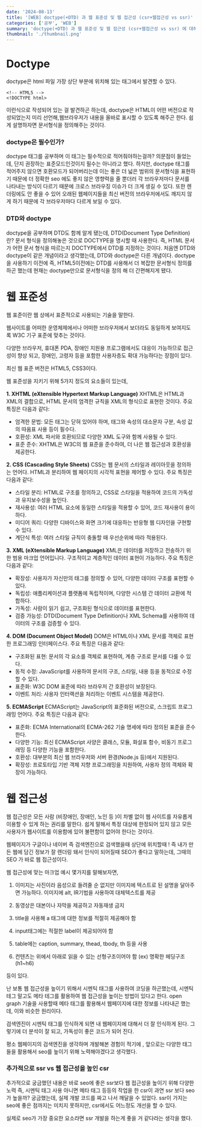 ```yaml
---
date: '2024-08-13'
title: '[WEB] doctype(+DTD) 과 웹 표준성 및 웹 접근성 (csr+웹접근성 vs ssr)'
categories: ['공부', 'WEB']
summary: 'doctype(+DTD) 과 웹 표준성 및 웹 접근성 (csr+웹접근성 vs ssr) 에 대하여 학습하고 정리한 내용입니다.'
thumbnail: './thumbnail.png'
---
```


# Doctype

doctype은 html 파일 가장 상단 부분에 위치해 있는 태그에서 발견할 수 있다.

```
<!-- HTML5 -->
<!DOCTYPE html>
```

이런식으로 작성되어 있는 걸 발견하곤 하는데, doctype은
HTML이 어떤 버전으로 작성되었는지 미리 선언해,웹브라우저가 내용을 올바로 표시할 수 있도록 해주곤 한다.
쉽게 설명하자면 문서형식을 정의해주는 것이다.

### doctype은 필수인가?

doctype 태그를 공부하며 이 태그는 필수적으로 적어줘야하는걸까? 의문점이 들었는데, 단지 권장하는 표준모드인것이지 필수는 아니라고 했다.
하지만, doctype 태그를 적어주지 않으면 호환모드가 되어버리는데 이는 좋은 더 넓은 범위의 문서형식을 표현하기 때문에 더 정확한 seo 에도 좋지 않은 영향력을 줄 뿐더러 각 브라우저마다 문서를 나타내는 방식이 다르기 때문에 크로스 브라우징 이슈가 더 크게 생길 수 있다. 또한 렌더링에도 안 좋을 수 있어 오래된 웹페이지들을 최신 버전의 브라우저에서도 깨지지 않게 하기 때문에 각 브라우저마다 다르게 보일 수 있다.

### DTD와 doctype

doctype을 공부하며 DTD도 함께 알게 됐는데, DTD(Document Type Definition)란?
문서 형식을 정의해놓은 것으로 DOCTYPE을 명시할 때 사용한다. 즉, HTML 문서가 어떤 문서 형식을 따르는지 DOCTYPE에서 DTD를 지정하는 것이다.
처음엔 DTD와 doctype이 같은 개념이라고 생각했는데, DTD와 doctype은 다른 개념이다.
doctype을 사용하기 이전에 즉, HTML5이전에는 DTD를 사용해서 더 복잡한 문서형식 정의를 하곤 했는데 현재는 doctype만으로 문서형식을 정의 해 더 간편해지게 됐다.

# 웹 표준성

웹 표준이란 웹 상에서 표준적으로 사용되는 기술을 말한다.

웹사이트를 어떠한 운영체제에서나 어떠한 브라우저에서 보더라도 동일하게 보여지도록 W3C 기구 표준에 맞추는 것이다.

다양한 브라우저, 휴대폰 PDA, 장애인 지원용 프로그램에서도 대응이 가능하므로 접근성이 향상 되고, 장애인, 고령자 등을 포함한 사용자층도 확대 가능하다는 장점이 있다.

최신 웹 표준 버전은 HTML5, CSS3이다.

웹 표준성을 지키기 위해 5가지 정도의 요소들이 있는데,

**1. XHTML (eXtensible Hypertext Markup Language)**
XHTML은 HTML과 XML의 결합으로, HTML 문서의 엄격한 규칙을 XML의 형식으로 표현한 것이다.
주요 특징은 다음과 같다:

- 엄격한 문법: 모든 태그는 닫혀 있어야 하며, 태그와 속성의 대소문자 구분, 속성 값의 따옴표 사용 등이 필수다.
- 호환성: XML 파서와 호환되므로 다양한 XML 도구와 함께 사용될 수 있다.
- 표준 준수: XHTML은 W3C의 웹 표준을 준수하여, 더 나은 웹 접근성과 호환성을 제공한다.

**2. CSS (Cascading Style Sheets)**
CSS는 웹 문서의 스타일과 레이아웃을 정의하는 언어다. HTML과 분리하여 웹 페이지의 시각적 표현을 제어할 수 있다.
주요 특징은 다음과 같다:

- 스타일 분리: HTML로 구조를 정의하고, CSS로 스타일을 적용하여 코드의 가독성과 유지보수성을 높인다.
- 재사용성: 여러 HTML 요소에 동일한 스타일을 적용할 수 있어, 코드 재사용이 용이하다.
- 미디어 쿼리: 다양한 디바이스와 화면 크기에 대응하는 반응형 웹 디자인을 구현할 수 있다.
- 계단식 특성: 여러 스타일 규칙이 충돌할 때 우선순위에 따라 적용된다.

**3. XML (eXtensible Markup Language)**
XML은 데이터를 저장하고 전송하기 위한 범용 마크업 언어입니다. 구조적이고 계층적인 데이터 표현이 가능하다.
주요 특징은 다음과 같다:

- 확장성: 사용자가 자신만의 태그를 정의할 수 있어, 다양한 데이터 구조를 표현할 수 있다.
- 독립성: 애플리케이션과 플랫폼에 독립적이며, 다양한 시스템 간 데이터 교환에 적합하다.
- 가독성: 사람이 읽기 쉽고, 구조화된 형식으로 데이터를 표현한다.
- 검증 가능성: DTD(Document Type Definition)나 XML Schema를 사용하여 데이터의 구조를 검증할 수 있다.

**4. DOM (Document Object Model)**
DOM은 HTML이나 XML 문서를 객체로 표현한 프로그래밍 인터페이스다.
주요 특징은 다음과 같다:

- 구조화된 표현: 문서의 각 요소를 객체로 표현하여, 계층 구조로 문서를 다룰 수 있다.
- 동적 수정: JavaScript를 사용하여 문서의 구조, 스타일, 내용 등을 동적으로 수정할 수 있다.
- 표준화: W3C DOM 표준에 따라 브라우저 간 호환성이 보장된다.
- 이벤트 처리: 사용자 인터랙션을 처리하는 이벤트 시스템을 제공한다.

**5. ECMAScript**
ECMAScript는 JavaScript의 표준화된 버전으로, 스크립트 프로그래밍 언어다.
주요 특징은 다음과 같다:

- 표준화: ECMA International의 ECMA-262 기술 명세에 따라 정의된 표준을 준수한다.
- 다양한 기능: 최신 ECMAScript 사양은 클래스, 모듈, 화살표 함수, 비동기 프로그래밍 등 다양한 기능을 포함한다.
- 호환성: 대부분의 최신 웹 브라우저와 서버 환경(Node.js 등)에서 지원된다.
- 확장성: 프로토타입 기반 객체 지향 프로그래밍을 지원하여, 사용자 정의 객체와 확장이 가능하다.

# 웹 접근성

웹 접근성은 모든 사람 (비장애인, 장애인, 노인 등 )이 차별 없이 웹 사이트를 자유롭게 이용할 수 있게 하는 권리를 말한다.
쉽게 말해서 특정 대상에 한정되어 있지 않고 모든 사용자가 웹사이트를 이용함에 있어 불편함이 없어야 한다는 것이다.

웹페이지가 구글이나 네이버 즉 검색엔진으로 검색했을때 상단에 위치할때 ! 즉 내가 만든 웹에 담긴 정보가 잘 렌더링 돼서 인식이 되어질때 SEO가 좋다고 말하는데, 그때의 SEO 가 바로 웹 접근성이다.

웹 접근성에 맞는 마크업 예시 몇가지를 말해보자면,

1. 이미지는 사진이라 음성으로 들려줄 순 없지만 이미지에 텍스트로 된 설명을 달아주면 가능하다. 이미지에 alt, IR기법을 사용하여 대체텍스트를 제공

2. 동영상은 대본이나 자막을 제공하고 자동재생 금지

3. title을 사용해 a 태그에 대한 정보를 적절히 제공해야 함

4. input태그에는 적절한 label이 제공되어야 함

5. table에는 caption, summary, thead, tbody, th 등을 사용

6. 컨텐츠는 위에서 아래로 읽을 수 있는 선형구조이어야 함 (ex) 명확한 헤딩구조(h1~h6)

등이 있다.

난 보통 웹 접근성을 높이기 위해서 시멘틱 태그를 사용하여 코딩을 하곤했는데, 시멘틱 테그 말고도 메타 테그를 활용하여 웹 접근성을 높이는 방법이 있다고 한다.
open graph 기술을 사용할때 메타 태그를 활용해서 웹페이지에 대한 정보를 나타내곤 했는데, 이와 비슷한 원리이다.

검색엔진이 시멘틱 태그를 인식하게 되면 내 웹페이지에 대해서 더 잘 인식하게 된다. 그렇기에 더 분석이 잘 되고, 가독성이 좋은 코드가 되어 진다.

평소 웹페이지의 검색엔진을 생각하며 개발해본 경험이 적기에 , 앞으로는 다양한 태그들을 활용해서 seo를 높이기 위해 노력해야겠다고 생각했다.

### 추가적으로 ssr vs 웹 접근성을 높인 csr

추가적으로 궁금했던 내용은 바로 seo에 좋은 ssr보다 웹 접근성을 높이기 위해 다양한 노력 즉, 시멘틱 태그 사용 아니면 메타 태그 등등의 작업을 한 csr이 과연 ssr 보다 seo가 높을까? 궁금했는데,
실제 개발 코드를 짜고 나서 깨달을 수 있었다.
ssr이 가지는 seo에 좋은 점까지는 미치지 못하지만, csr에서도 어느정도 개선을 할 수 있다.

실제로 seo가 가장 중요한 요소라면 ssr 개발을 하는게 좋을 거 같다라는 생각을 했다.
